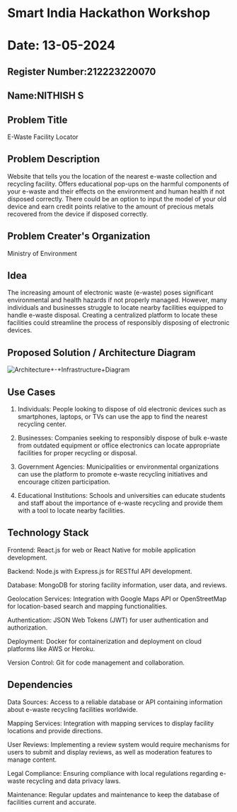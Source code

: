 # Smart India Hackathon Workshop
# Date: 13-05-2024
## Register Number:212223220070
## Name:NITHISH S
## Problem Title
E-Waste Facility Locator
## Problem Description
Website that tells you the location of the nearest e-waste collection and recycling facility. Offers educational pop-ups on the harmful components of your e-waste and their effects on the environment and human health if not disposed correctly. There could be an option to input the model of your old device and earn credit points relative to the amount of precious metals recovered from the device if disposed correctly.
## Problem Creater's Organization
Ministry of Environment

## Idea
The increasing amount of electronic waste (e-waste) poses significant environmental and health hazards if not properly managed. However, many individuals and businesses struggle to locate nearby facilities equipped to handle e-waste disposal. Creating a centralized platform to locate these facilities could streamline the process of responsibly disposing of electronic devices.

## Proposed Solution / Architecture Diagram

![Architecture+-+Infrastructure+Diagram](https://github.com/Nithish23013509/SIHPS/assets/149038138/4fe25c33-d47e-449c-a8b9-e5f4e7efbcb2)


## Use Cases
1. Individuals: People looking to dispose of old electronic devices such as smartphones, laptops, or TVs can use the app to find the nearest recycling center.

2. Businesses: Companies seeking to responsibly dispose of bulk e-waste from outdated equipment or office electronics can locate appropriate facilities for proper recycling or disposal.

3. Government Agencies: Municipalities or environmental organizations can use the platform to promote e-waste recycling initiatives and encourage citizen participation.

4. Educational Institutions: Schools and universities can educate students and staff about the importance of e-waste recycling and provide them with a tool to locate nearby facilities.

## Technology Stack
Frontend: React.js for web or React Native for mobile application development.

Backend: Node.js with Express.js for RESTful API development.

Database: MongoDB for storing facility information, user data, and reviews.

Geolocation Services: Integration with Google Maps API or OpenStreetMap for location-based search and mapping functionalities.

Authentication: JSON Web Tokens (JWT) for user authentication and authorization.

Deployment: Docker for containerization and deployment on cloud platforms like AWS or Heroku.

Version Control: Git for code management and collaboration.

## Dependencies
Data Sources: Access to a reliable database or API containing information about e-waste recycling facilities worldwide.

Mapping Services: Integration with mapping services to display facility locations and provide directions.

User Reviews: Implementing a review system would require mechanisms for users to submit and display reviews, as well as moderation features to manage content.

Legal Compliance: Ensuring compliance with local regulations regarding e-waste recycling and data privacy laws.

Maintenance: Regular updates and maintenance to keep the database of facilities current and accurate.
